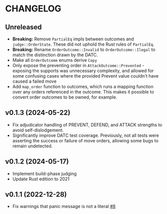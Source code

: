 # CHANGELOG

## Unreleased

-   **Breaking:** Remove `PartialEq` impls between outcomes and `judge::OrderState`. These did not uphold the Rust rules of `PartialEq`.
-   **Breaking:** Rename `OrderOutcome::Invalid` to `OrderOutcome::Ilegal` to match the distinction drawn by the DATC.
-   Make all `OrderOutcome` enums derive `Copy`
-   Only expose the preventing order in `AttackOutcome::Prevented` - exposing the supports was unnecessary complexity, and allowed for some confusing cases where the provided Prevent value couldn't have caused a failed move
-   Add `map_order` function to outcomes, which runs a mapping function over any orders referenced in the outcome. This makes it possible to convert order outcomes to be owned, for example.

## v0.1.3 (2024-05-22)

-   Fix adjudicator handling of PREVENT, DEFEND, and ATTACK strengths to avoid self-dislodgement.
-   Significantly improve DATC test coverage. Previously, not all tests were asserting the success or failure of move orders, allowing some bugs to remain undetected.

## v0.1.2 (2024-05-17)

-   Implement build-phase judging
-   Update Rust edition to 2021

## v0.1.1 (2022-12-28)

-   Fix warnings that panic message is not a literal [#8](https://github.com/TedDriggs/diplomacy/pull/8)
